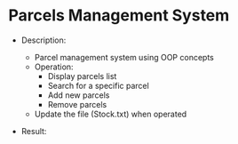 # Parcels Management System

- Description:
  - Parcel management system using OOP concepts
  - Operation:
      - Display parcels list
      - Search for a specific parcel
      - Add new parcels
      - Remove parcels
  - Update the file (Stock.txt) when operated

- Result:
